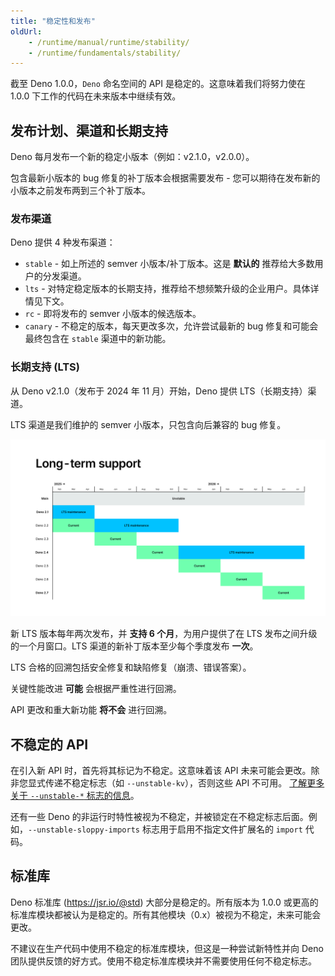 ```yaml
---
title: "稳定性和发布"
oldUrl:
    - /runtime/manual/runtime/stability/
    - /runtime/fundamentals/stability/
---
```


截至 Deno 1.0.0，`Deno` 命名空间的 API 是稳定的。这意味着我们将努力使在 1.0.0 下工作的代码在未来版本中继续有效。

## 发布计划、渠道和长期支持

Deno 每月发布一个新的稳定小版本（例如：v2.1.0，v2.0.0）。

包含最新小版本的 bug 修复的补丁版本会根据需要发布 - 您可以期待在发布新的小版本之前发布两到三个补丁版本。

### 发布渠道

Deno 提供 4 种发布渠道：

- `stable` - 如上所述的 semver 小版本/补丁版本。这是 **默认的** 推荐给大多数用户的分发渠道。
- `lts` - 对特定稳定版本的长期支持，推荐给不想频繁升级的企业用户。具体详情见下文。
- `rc` - 即将发布的 semver 小版本的候选版本。
- `canary` - 不稳定的版本，每天更改多次，允许尝试最新的 bug 修复和可能会最终包含在 `stable` 渠道中的新功能。

### 长期支持 (LTS)

从 Deno v2.1.0（发布于 2024 年 11 月）开始，Deno 提供 LTS（长期支持）渠道。

LTS 渠道是我们维护的 semver 小版本，只包含向后兼容的 bug 修复。

![Deno 长期支持计划](./images/deno-lts-support.png)

新 LTS 版本每年两次发布，并 **支持 6 个月**，为用户提供了在 LTS 发布之间升级的一个月窗口。LTS 渠道的新补丁版本至少每个季度发布 **一次**。

LTS 合格的回溯包括安全修复和缺陷修复（崩溃、错误答案）。

关键性能改进 **可能** 会根据严重性进行回溯。

API 更改和重大新功能 **将不会** 进行回溯。

## 不稳定的 API

在引入新 API 时，首先将其标记为不稳定。这意味着该 API 未来可能会更改。除非您显式传递不稳定标志（如 `--unstable-kv`），否则这些 API 不可用。
[了解更多关于 `--unstable-*` 标志的信息](/runtime/reference/cli/unstable_flags)。

还有一些 Deno 的非运行时特性被视为不稳定，并被锁定在不稳定标志后面。例如，`--unstable-sloppy-imports` 标志用于启用不指定文件扩展名的 `import` 代码。

## 标准库

Deno 标准库 (https://jsr.io/@std) 大部分是稳定的。所有版本为 1.0.0 或更高的标准库模块都被认为是稳定的。所有其他模块（0.x）被视为不稳定，未来可能会更改。

不建议在生产代码中使用不稳定的标准库模块，但这是一种尝试新特性并向 Deno 团队提供反馈的好方式。使用不稳定标准库模块并不需要使用任何不稳定标志。